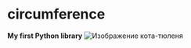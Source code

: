 # circumference
**My first Python library**
![Изображение кота-тюленя](https://myoctocat.com/assets/images/base-octocat.svg)
